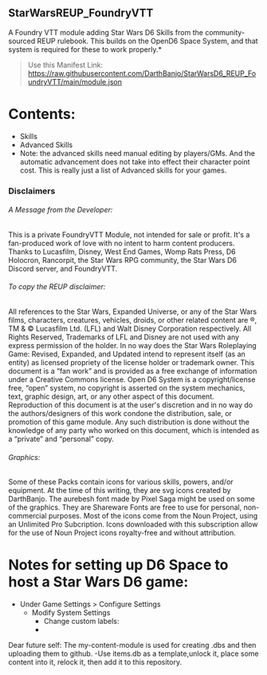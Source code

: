 ## StarWarsREUP_FoundryVTT
A Foundry VTT module adding Star Wars D6 Skills from the community-sourced REUP rulebook.
This builds on the OpenD6 Space System, and that system is required for these to work properly.\* 

> Use this Manifest Link: https://raw.githubusercontent.com/DarthBanjo/StarWarsD6_REUP_FoundryVTT/main/module.json

# Contents:
- Skills
- Advanced Skills 
-   Note: the advanced skills need manual editing by players/GMs. And the automatic advancement does not take into effect their character point cost. This is really just a list of Advanced skills for your games.

### Disclaimers
###### A Message from the Developer: 
This is a private FoundryVTT Module, not intended for sale or profit. It's a fan-produced work of love with no intent to harm content producers. Thanks to Lucasfilm, Disney, West End Games, Womp Rats Press, D6 Holocron, Rancorpit, the Star Wars RPG community, the Star Wars D6 Discord server, and FoundryVTT. 

###### To copy the REUP disclaimer:
All references to the Star Wars, Expanded Universe, or any of the Star Wars films, characters, creatures, vehicles, droids, or other related content are ®, TM & © Lucasfilm Ltd. (LFL) and Walt Disney Corporation respectively. All Rights Reserved, Trademarks of LFL and Disney are not used with any express permission of the holder. In no way does the Star Wars Roleplaying Game: Revised, Expanded, and Updated intend to represent itself (as an entity) as licensed propriety of the license holder or trademark owner. This document is a “fan work” and is provided as a free exchange of information under a Creative Commons license. Open D6 System is a copyright/license free, “open” system, no copyright is asserted on the system mechanics, text, graphic design, art, or any other aspect of this document. Reproduction of this document is at the user's discretion and in no way do the authors/designers of this work condone the distribution, sale, or promotion of this game module. Any such distribution is done without the knowledge of any party who worked on this document, which is intended as a “private” and “personal” copy.

######  Graphics:
Some of these Packs contain icons for various skills, powers, and/or equipment. At the time of this writing, they are svg icons created by DarthBanjo. The aurebesh font made by Pixel Saga might be used on some of the graphics. They are Shareware Fonts are free to use for personal, non-commercial purposes. Most of the icons come from the Noun Project, using an Unlimited Pro Subcription. Icons downloaded with this subscription allow for the use of Noun Project icons royalty-free and without attribution. 

# Notes for setting up D6 Space to host a Star Wars D6 game:
- Under Game Settings > Configure Settings
  - Modify System Settings
     - Change custom labels:
      - 




Dear future self:
The my-content-module is used for creating .dbs and then uploading them to github.
-Use items.db as a template,unlock it, place some content into it, relock it, then add it to this repository.

